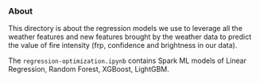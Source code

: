 ### About
This directory is about the regression models we use to leverage all the weather features and new features brought by the weather data to predict the value of fire intensity (frp, confidence and brightness in our data).

The ```regression-optimization.ipynb``` contains Spark ML models of Linear Regression, Random Forest, XGBoost, LightGBM. 